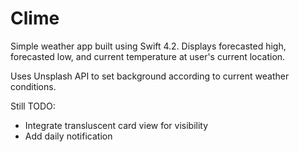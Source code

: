 # Clime

Simple weather app built using Swift 4.2. Displays forecasted high, forecasted low, and current temperature at user's current location.

Uses Unsplash API to set background according to current weather conditions.

Still TODO:
- Integrate transluscent card view for visibility
- Add daily notification

